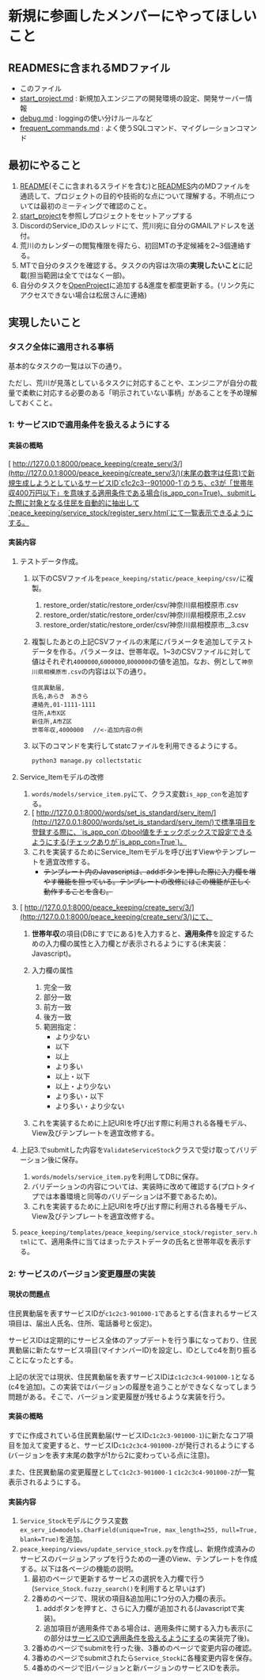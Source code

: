 # 新規に参画したメンバーにやってほしいこと



## READMESに含まれるMDファイル

- このファイル
- [start_project.md](start_project.md) : 新規加入エンジニアの開発環境の設定、開発サーバー情報
- [debug.md](./debug.md) : loggingの使い分けルールなど
- [frequent_commands.md](frequent_commands.md) : よく使うSQLコマンド、マイグレーションコマンド



## 最初にやること

1. [README](https://gitlab.com/ecbatana-tsukuba/service_id/database/-/tree/main)(そこに含まれるスライドを含む)と[READMES](https://gitlab.com/ecbatana-tsukuba/service_id/database/-/tree/0.0.6/READMES)内のMDファイルを通読して、プロジェクトの目的や技術的な点について理解する。不明点については最初のミーティングで確認のこと。
2. [start_project](https://gitlab.com/ecbatana-tsukuba/service_id/database/-/blob/0.0.6/READMES/start_project.md)を参照しプロジェクトをセットアップする
3. DiscordのService_IDのスレッドにて、荒川宛に自分のGMAILアドレスを送付。
4. 荒川のカレンダーの閲覧権限を得たら、初回MTの予定候補を2~3個連絡する。
5. MTで自分のタスクを確認する。タスクの内容は次項の**実現したいこと**に記載(担当範囲は全てではなく一部)。
6. 自分のタスクを[OpenProject](https://task.cafelatte.jp/projects/sabisuidpurototaipuzuo-cheng/work_packages)に追加する&進度を都度更新する。(リンク先にアクセスできない場合は松居さんに連絡)





## 実現したいこと

### タスク全体に適用される事柄

基本的なタスクの一覧は以下の通り。

ただし、荒川が見落としているタスクに対応することや、エンジニアが自分の裁量で柔軟に対応する必要のある「明示されていない事柄」があることを予め理解しておくこと。



### 1: サービスIDで適用条件を扱えるようにする

#### 実装の概略

[ http://127.0.0.1:8000/peace_keeping/create_serv/3/](http://127.0.0.1:8000/peace_keeping/create_serv/3/)(末尾の数字は任意)で新規生成しようとしているサービスID`c1c2c3--901000-1`のうち、c3が「世帯年収400万円以下」を意味する適用条件である場合(is_app_con=True)、submitした際に対象となる住民を自動的に抽出して`peace_keeping/service_stock/register_serv.html`にて一覧表示できるようにする。



#### 実装内容

1. テストデータ作成。

   1. 以下のCSVファイルを`peace_keeping/static/peace_keeping/csv/`に複製。

      1. restore_order/static/restore_order/csv/神奈川県相模原市.csv
      2. restore_order/static/restore_order/csv/神奈川県相模原市_2.csv
      3. restore_order/static/restore_order/csv/神奈川県相模原市__3.csv

   2. 複製したあとの上記CSVファイルの末尾にパラメータを追加してテストデータを作る。パラメータは、世帯年収。1~3のCSVファイルに対して値はそれぞれ`4000000`,`6000000`,`8000000`の値を追加。なお、例として`神奈川県相模原市.csv`の内容は以下の通り。

      ```
      住民異動届,
      氏名,あらき　あきら
      連絡先,01-1111-1111
      住所,A市X区
      新住所,A市Z区
      世帯年収,4000000 　//<-追加内容の例
      ```

   3. 以下のコマンドを実行してstatcファイルを利用できるようにする。

      ```python
      python3 manage.py collectstatic
      ```



2. Service_Itemモデルの改修
   1. `words/models/service_item.py`にて、クラス変数`is_app_con`を追加する。
   2. [ http://127.0.0.1:8000/words/set_is_standard/serv_item/](http://127.0.0.1:8000/words/set_is_standard/serv_item/)で標準項目を登録する際に、`is_app_con`のbool値をチェックボックスで設定できるようにする(チェックありが`is_app_con=True`)。
   3. これを実装するためにService_Itemモデルを呼び出すViewやテンプレートを適宜改修する。
      - ~~テンプレート内のJavascriptは、addボタンを押した際に入力欄を増やす機能を担っている。テンプレートの改修にはこの機能が正しく動作することを含む。~~



3. [ http://127.0.0.1:8000/peace_keeping/create_serv/3/](http://127.0.0.1:8000/peace_keeping/create_serv/3/)にて、

   1. **世帯年収**の項目(DBにすでにある)を入力すると、**適用条件**を設定するための入力欄の属性と入力欄とが表示されるようにする(未実装：Javascript)。
   2. 入力欄の属性

      1. 完全一致
      2. 部分一致
      3. 前方一致
      4. 後方一致
      5. 範囲指定：
         - より少ない
         - 以下
         - 以上
         - より多い
         - 以上・以下
         - 以上・より少ない
         - より多い・以下
         - より多い・より少ない
   3. これを実装するために上記URIを呼び出す際に利用される各種モデル、View及びテンプレートを適宜改修する。

   

4. 上記3.でsubmitした内容を`ValidateServiceStock`クラスで受け取ってバリデーション後に保存。
   1. `words/models/service_item.py`を利用してDBに保存。
   2. バリデーションの内容については、実装時に改めて確認する(プロトタイプでは本番環境と同等のバリデーションは不要であるため)。
   3. これを実装するために上記URIを呼び出す際に利用される各種モデル、View及びテンプレートを適宜改修する。



5. `peace_keeping/templates/peace_keeping/service_stock/register_serv.html`にて、適用条件に当てはまったテストデータの氏名と世帯年収を表示する。



### 2: サービスのバージョン変更履歴の実装

#### 現状の問題点

住民異動届を表すサービスIDが`c1c2c3-901000-1`であるとする(含まれるサービス項目は、届出人氏名、住所、電話番号と仮定)。

サービスIDは定期的にサービス全体のアップデートを行う事になっており、住民異動届に新たなサービス項目(マイナンバーID)を設定し、IDとしてc4を割り振ることになったとする。

上記の状況では現状、住民異動届を表すサービスIDは`c1c2c3c4-901000-1`となる(c4を追加)。この実装ではバージョンの履歴を追うことができなくなってしまう問題がある。そこで、バージョン変更履歴が残せるような実装を行う。



#### 実装の概略

すでに作成されている住民異動届(サービスID`c1c2c3-901000-1`)に新たなコア項目を加えて変更すると、サービスID`c1c2c3c4-901000-2`が発行されるようにする(バージョンを表す末尾の数字が1から2に変わっている点に注意)。

また、住民異動届の変更履歴として`c1c2c3-901000-1` `c1c2c3c4-901000-2`が一覧表示されるようにする。



#### 実装内容

1. `Service_Stock`モデルにクラス変数`ex_serv_id=models.CharField(unique=True, max_length=255, null=True, blank=True)`を追加。
2. `peace_keeping/views/update_service_stock.py`を作成し、新規作成済みのサービスのバージョンアップを行うための一連のView、テンプレートを作成する。以下は各ページの機能の説明。
   1. 最初のページで更新するサービスの選択を入力欄で行う(`Service_Stock.fuzzy_search()`を利用すると早いはず)
   2. 2番めのページで、現状の項目&追加用に1つ分の入力欄の表示。
      1. addボタンを押すと、さらに入力欄が追加される(Javascriptで実装)。
      2. 追加項目が適用条件である場合は、適用条件に関する入力も表示(この部分は[サービスIDで適用条件を扱えるようにする](https://gitlab.com/ecbatana-tsukuba/service_id/database/-/tree/0.0.6/READMES#%E5%AE%9F%E7%8F%BE%E3%81%97%E3%81%9F%E3%81%84%E3%81%93%E3%81%A8%E3%82%B5%E3%83%BC%E3%83%93%E3%82%B9id%E3%81%A7%E9%81%A9%E7%94%A8%E6%9D%A1%E4%BB%B6%E3%82%92%E6%89%B1%E3%81%88%E3%82%8B%E3%82%88%E3%81%86%E3%81%AB%E3%81%99%E3%82%8B)の実装完了後)。
   3. 2番めのページでsubmitを行った後、3番めのページで変更内容の確認。
   4. 3番めのページでsubmitされたら`Service_Stock`に各種変更内容を保存。
   5. 4番めのページで旧バージョンと新バージョンのサービスIDを表示。





